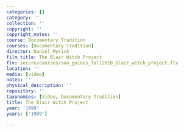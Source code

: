 ```yaml
---
categories: []
category: ''
collection: ''
copyright: ''
copyright_notes: ''
course: Documentary Tradition
courses: [Documentary Tradition]
director: Daniel Myrick
film_title: The Blair Witch Project
flv: secure/courses/soa_gaines_fall2010_blair_witch_project.flv
location: ''
media: [video]
notes: ''
physical_description: ''
repository: ''
taxonomies: [Video, Documentary Tradition]
title: The Blair Witch Project
year: '1999'
years: ['1999']

---
```


